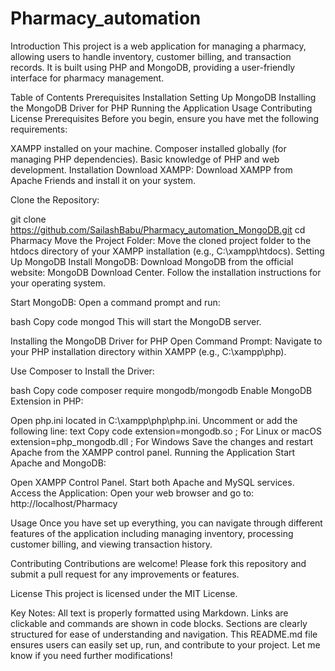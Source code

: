 # Pharmacy_automation
Introduction
This project is a web application for managing a pharmacy, allowing users to handle inventory, customer billing, and transaction records. It is built using PHP and MongoDB, providing a user-friendly interface for pharmacy management.

Table of Contents
Prerequisites
Installation
Setting Up MongoDB
Installing the MongoDB Driver for PHP
Running the Application
Usage
Contributing
License
Prerequisites
Before you begin, ensure you have met the following requirements:

XAMPP installed on your machine.
Composer installed globally (for managing PHP dependencies).
Basic knowledge of PHP and web development.
Installation
Download XAMPP:
Download XAMPP from Apache Friends and install it on your system.

Clone the Repository:

git clone https://github.com/SailashBabu/Pharmacy_automation_MongoDB.git
cd Pharmacy
Move the Project Folder: Move the cloned project folder to the htdocs directory of your XAMPP installation (e.g., C:\xampp\htdocs). Setting Up MongoDB Install MongoDB: Download MongoDB from the official website: MongoDB Download Center. Follow the installation instructions for your operating system.

Start MongoDB: Open a command prompt and run:

bash Copy code mongod This will start the MongoDB server.

Installing the MongoDB Driver for PHP Open Command Prompt: Navigate to your PHP installation directory within XAMPP (e.g., C:\xampp\php).

Use Composer to Install the Driver:

bash Copy code composer require mongodb/mongodb Enable MongoDB Extension in PHP:

Open php.ini located in C:\xampp\php\php.ini. Uncomment or add the following line: text Copy code extension=mongodb.so ; For Linux or macOS extension=php_mongodb.dll ; For Windows Save the changes and restart Apache from the XAMPP control panel. Running the Application Start Apache and MongoDB:

Open XAMPP Control Panel. Start both Apache and MySQL services. Access the Application: Open your web browser and go to: http://localhost/Pharmacy

Usage Once you have set up everything, you can navigate through different features of the application including managing inventory, processing customer billing, and viewing transaction history.

Contributing Contributions are welcome! Please fork this repository and submit a pull request for any improvements or features.

License This project is licensed under the MIT License.

Key Notes:
All text is properly formatted using Markdown.
Links are clickable and commands are shown in code blocks.
Sections are clearly structured for ease of understanding and navigation.
This README.md file ensures users can easily set up, run, and contribute to your project. Let me know if you need further modifications!
